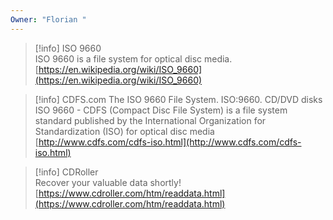 ```yaml
---
Owner: "Florian "
---
```

> [!info] ISO 9660  
> ISO 9660 is a file system for optical disc media.  
> [https://en.wikipedia.org/wiki/ISO_9660](https://en.wikipedia.org/wiki/ISO_9660)  

> [!info] CDFS.com The ISO 9660 File System. ISO:9660. CD/DVD disks  
> ISO 9660 - CDFS (Compact Disc File System) is a file system standard published by the International Organization for Standardization (ISO) for optical disc media  
> [http://www.cdfs.com/cdfs-iso.html](http://www.cdfs.com/cdfs-iso.html)  

> [!info] CDRoller  
> Recover your valuable data shortly!  
> [https://www.cdroller.com/htm/readdata.html](https://www.cdroller.com/htm/readdata.html)